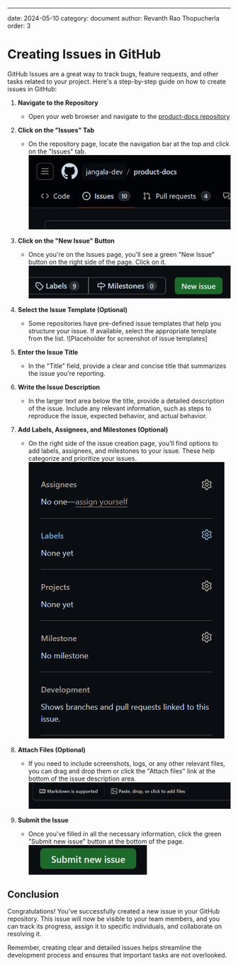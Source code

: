 ---
date: 2024-05-10
category: document
author: Revanth Rao Thopucherla
order: 3


# Creating Issues in GitHub

GitHub Issues are a great way to track bugs, feature requests, and other tasks related to your project. Here's a step-by-step guide on how to create issues in GitHub:

1. **Navigate to the Repository**
   - Open your web browser and navigate to the [product-docs repository](https://github.com/jangala-dev/product-docs)


2. **Click on the "Issues" Tab**
   - On the repository page, locate the navigation bar at the top and click on the "Issues" tab.
   ![alt text](images/github-issues-tab.png)

3. **Click on the "New Issue" Button**
   - Once you're on the Issues page, you'll see a green "New Issue" button on the right side of the page. Click on it.
   ![alt text](images/github-new-issues-tab.png)

4. **Select the Issue Template (Optional)**
   - Some repositories have pre-defined issue templates that help you structure your issue. If available, select the appropriate template from the list.
   ![Placeholder for screenshot of issue templates]

5. **Enter the Issue Title**
   - In the "Title" field, provide a clear and concise title that summarizes the issue you're reporting.

6. **Write the Issue Description**
   - In the larger text area below the title, provide a detailed description of the issue. Include any relevant information, such as steps to reproduce the issue, expected behavior, and actual behavior.

7. **Add Labels, Assignees, and Milestones (Optional)**
   - On the right side of the issue creation page, you'll find options to add labels, assignees, and milestones to your issue. These help categorize and prioritize your issues.
   ![alt text](images/github-issue-tags-tab.png)

8. **Attach Files (Optional)**
   - If you need to include screenshots, logs, or any other relevant files, you can drag and drop them or click the "Attach files" link at the bottom of the issue description area.
   ![alt text](images/github-issue-attach1.png)

9. **Submit the Issue**
   - Once you've filled in all the necessary information, click the green "Submit new issue" button at the bottom of the page.
   ![alt text](images/github-issue-submit.png)

## Conclusion

Congratulations! You've successfully created a new issue in your GitHub repository. This issue will now be visible to your team members, and you can track its progress, assign it to specific individuals, and collaborate on resolving it.

Remember, creating clear and detailed issues helps streamline the development process and ensures that important tasks are not overlooked.